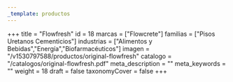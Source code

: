 ```yaml
---
_template: productos
---
```







+++
title = "Flowfresh"
id = 18
marcas = ["Flowcrete"]
familias = ["Pisos Uretanos Cementicios"]
industrias = ["Alimentos y Bebidas","Energía","Biofarmacéuticos"]
imagen = "/v1530797588/productos/original-flowfresh"
catalogo = "/catalogos/original-flowfresh.pdf"
meta_description = ""
meta_keywords = ""
weight = 18
draft = false
taxonomyCover = false
+++
